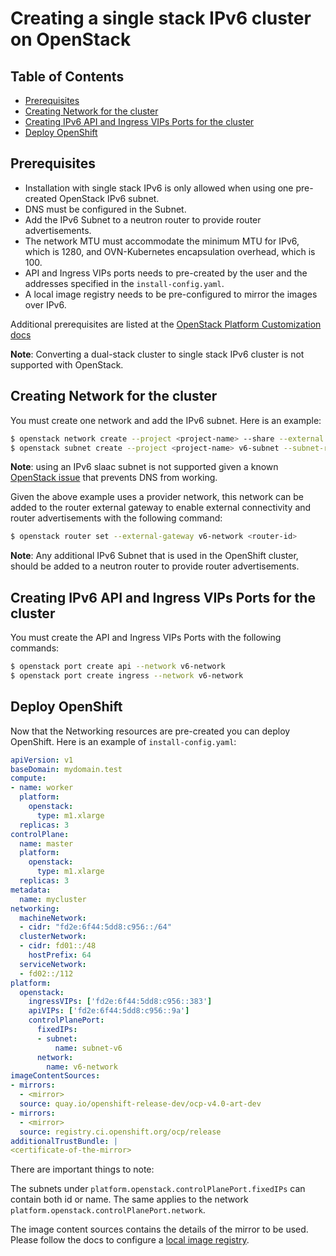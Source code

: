 # Creating a single stack IPv6 cluster on OpenStack

## Table of Contents

- [Prerequisites](#prerequisites)
- [Creating Network for the cluster](#creating-network-for-the-cluster)
- [Creating IPv6 API and Ingress VIPs Ports for the cluster](#creating-ipv6-api-and-ingress-vips-ports-for-the-cluster)
- [Deploy OpenShift](#deploy-openshift)

## Prerequisites

* Installation with single stack IPv6 is only allowed when using one pre-created OpenStack IPv6 subnet.
* DNS must be configured in the Subnet.
* Add the IPv6 Subnet to a neutron router to provide router advertisements.
* The network MTU must accommodate the minimum MTU for IPv6, which is 1280, and OVN-Kubernetes encapsulation overhead, which is 100.
* API and Ingress VIPs ports needs to pre-created by the user and the addresses specified in the `install-config.yaml`.
* A local image registry needs to be pre-configured to mirror the images over IPv6.

Additional prerequisites are listed at the [OpenStack Platform Customization docs](./customization.md)

**Note**: Converting a dual-stack cluster to single stack IPv6 cluster is not supported with OpenStack.

## Creating Network for the cluster

You must create one network and add the IPv6 subnet. Here is an example:

```sh
$ openstack network create --project <project-name> --share --external --provider-physical-network <physical-network> --provider-network-type flat v6-network
$ openstack subnet create --project <project-name> v6-subnet --subnet-range fd2e:6f44:5dd8:c956::/64 --dhcp --dns-nameserver <dns-address> --network v6-network --ip-version 6 --ipv6-ra-mode stateful --ipv6-address-mode stateful
```

**Note**: using an IPv6 slaac subnet is not supported given a known [OpenStack issue](https://bugzilla.redhat.com/show_bug.cgi?id=2304331) that prevents DNS from working.

Given the above example uses a provider network, this network can be added to the router external gateway to enable external connectivity and router advertisements with the following command:
```sh
$ openstack router set --external-gateway v6-network <router-id>
```

**Note**: Any additional IPv6 Subnet that is used in the OpenShift cluster, should be added to a neutron router to provide router advertisements.

## Creating IPv6 API and Ingress VIPs Ports for the cluster

You must create the API and Ingress VIPs Ports with the following commands:

```sh
$ openstack port create api --network v6-network
$ openstack port create ingress --network v6-network
```

## Deploy OpenShift

Now that the Networking resources are pre-created you can deploy OpenShift. Here is an example of `install-config.yaml`:

```yaml
apiVersion: v1
baseDomain: mydomain.test
compute:
- name: worker
  platform:
    openstack:
      type: m1.xlarge
  replicas: 3
controlPlane:
  name: master
  platform:
    openstack:
      type: m1.xlarge
  replicas: 3
metadata:
  name: mycluster
networking:
  machineNetwork:
  - cidr: "fd2e:6f44:5dd8:c956::/64"
  clusterNetwork:
  - cidr: fd01::/48
    hostPrefix: 64
  serviceNetwork:
  - fd02::/112
platform:
  openstack:
    ingressVIPs: ['fd2e:6f44:5dd8:c956::383']
    apiVIPs: ['fd2e:6f44:5dd8:c956::9a']
    controlPlanePort:
      fixedIPs:
      - subnet:
          name: subnet-v6
      network:
        name: v6-network
imageContentSources:
- mirrors:
  - <mirror>
  source: quay.io/openshift-release-dev/ocp-v4.0-art-dev
- mirrors:
  - <mirror>
  source: registry.ci.openshift.org/ocp/release
additionalTrustBundle: |
<certificate-of-the-mirror>
```
There are important things to note:

The subnets under `platform.openstack.controlPlanePort.fixedIPs` can contain both id or name. The same applies to the network `platform.openstack.controlPlanePort.network`.

The image content sources contains the details of the mirror to be used. Please follow the docs to configure a [local image registry](https://docs.openshift.com/container-platform/4.16/installing/disconnected_install/installing-mirroring-creating-registry.html).